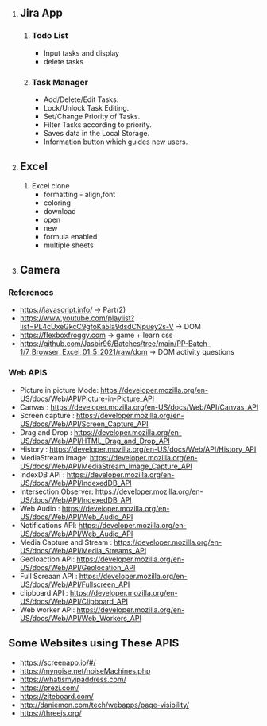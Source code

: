 
1. ## **Jira App**              
    1. ### **Todo List** 
        - Input tasks and display
        - delete tasks
    2. ### **Task Manager**
        - Add/Delete/Edit Tasks.
        - Lock/Unlock Task Editing.
        - Set/Change Priority of Tasks.
        - Filter Tasks according to priority.
        - Saves data in the Local Storage.
        - Information button which guides new users.

2. ## **Excel**
    1. Excel clone
        - formatting - align,font
        - coloring
        - download
        - open
        - new
        - formula enabled
        - multiple sheets
4. ## **Camera**


### References
* https://javascript.info/ -> Part(2)
* https://www.youtube.com/playlist?list=PL4cUxeGkcC9gfoKa5la9dsdCNpuey2s-V -> DOM 
* https://flexboxfroggy.com -> game + learn css
* https://github.com/Jasbir96/Batches/tree/main/PP-Batch-1/7_Browser_Excel_01_5_2021/raw/dom -> DOM activity questions
### Web APIS
* Picture in picture Mode: https://developer.mozilla.org/en-US/docs/Web/API/Picture-in-Picture_API
* Canvas : https://developer.mozilla.org/en-US/docs/Web/API/Canvas_API
* Screen capture : https://developer.mozilla.org/en-US/docs/Web/API/Screen_Capture_API
* Drag and Drop : https://developer.mozilla.org/en-US/docs/Web/API/HTML_Drag_and_Drop_API
* History : https://developer.mozilla.org/en-US/docs/Web/API/History_API
* MediaStream Image: https://developer.mozilla.org/en-US/docs/Web/API/MediaStream_Image_Capture_API
* IndexDB API : https://developer.mozilla.org/en-US/docs/Web/API/IndexedDB_API
* Intersection Observer: https://developer.mozilla.org/en-US/docs/Web/API/IndexedDB_API
* Web Audio : https://developer.mozilla.org/en-US/docs/Web/API/Web_Audio_API
* Notifications API: https://developer.mozilla.org/en-US/docs/Web/API/Web_Audio_API
* Media Capture and Stream : https://developer.mozilla.org/en-US/docs/Web/API/Media_Streams_API
* Geoloaction API: https://developer.mozilla.org/en-US/docs/Web/API/Geolocation_API
* Full Screaan API : https://developer.mozilla.org/en-US/docs/Web/API/Fullscreen_API
* clipboard API : https://developer.mozilla.org/en-US/docs/Web/API/Clipboard_API
* Web worker API: https://developer.mozilla.org/en-US/docs/Web/API/Web_Workers_API
## Some Websites using These APIS
* https://screenapp.io/#/
* https://mynoise.net/noiseMachines.php
* https://whatismyipaddress.com/
* https://prezi.com/
* https://ziteboard.com/
* http://daniemon.com/tech/webapps/page-visibility/
* https://threejs.org/
 

